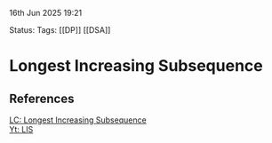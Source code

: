 16th Jun 2025 19:21

Status: 
Tags: [[DP]]  [[DSA]]

# Longest Increasing Subsequence



## References
[LC: Longest Increasing Subsequence](https://leetcode.com/problems/longest-increasing-subsequence/)  
[Yt: LIS](https://www.youtube.com/watch?v=on2hvxBXJH4&)
